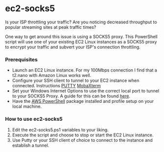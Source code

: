 # ec2-socks5

<p>Is your ISP throttling your traffic? Are you noticing decreased throughput to popular streaming sites at peak traffic times?</p>
<p>One way to get around this issue is using a SOCKS5 proxy. This PowerShell script will use one of your existing EC2 Linux instances as a SOCKS5 proxy to encrypt your traffic and subvert your ISP's connection throttling.</p>

<h3>Prerequisites</h3>
<ul>
<li>Launch an EC2 Linux instance. For my 100Mbps connection I find that a t2.nano with Amazon Linux works well.</li>
<li>Configure your SSH client to tunnel to your EC2 instance when connected. Instructions <a href="https://www.skyverge.com/blog/how-to-set-up-an-ssh-tunnel-with-putty/">PUTTY</a> <a href="http://www.bu.edu/tech/support/research/system-usage/getting-started/port-forwarding/">MobaXterm</a></li>
<li>Set your Windows Internet Options to use the correct local port to tunnel to your SOCKS5 Proxy. A guide for this can be found <a href="http://windows.microsoft.com/en-us/windows/change-internet-explorer-proxy-server-settings">here</a>.</li>
<li>Have the <a href="https://aws.amazon.com/powershell/">AWS PowerShell</a> package installed and profile setup on your local machine.</li>
</ul>


<h3>How to use ec2-socks5</h3>
<ol>
<li>Edit the ec2-socks5.ps1 variables to your liking.</li>
<li>Execute the script and choose to stop or start the EC2 Linux instance.</li>
<li>Use Putty or your SSH client of choice to connect to the instance and establish a tunnel.</li>
</ol>
